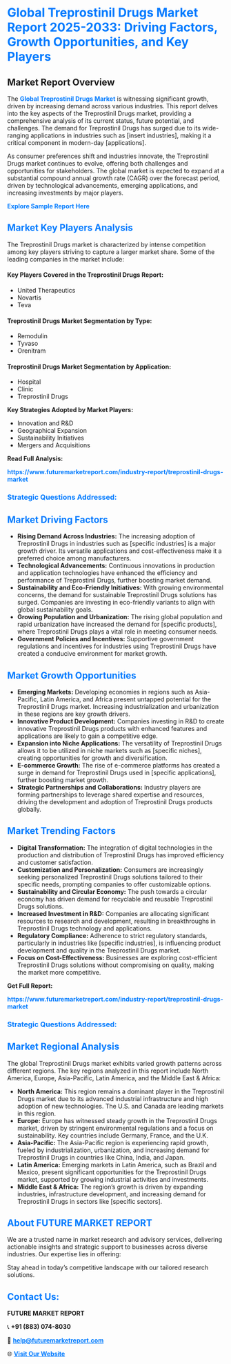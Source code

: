<h1 style="color: #007BFF;">Global Treprostinil Drugs Market Report 2025-2033: Driving Factors, Growth Opportunities, and Key Players</h1>

<section id="overview">
<h2>Market Report Overview</h2>
<p>The <a href="https://www.futuremarketreport.com/industry-report/treprostinil-drugs-market" style="color: #007BFF; text-decoration: none;"><strong>Global Treprostinil Drugs Market</strong></a> is witnessing significant growth, driven by increasing demand across various industries. This report delves into the key aspects of the Treprostinil Drugs market, providing a comprehensive analysis of its current status, future potential, and challenges. The demand for Treprostinil Drugs has surged due to its wide-ranging applications in industries such as [insert industries], making it a critical component in modern-day [applications].</p>
<p>As consumer preferences shift and industries innovate, the Treprostinil Drugs market continues to evolve, offering both challenges and opportunities for stakeholders. The global market is expected to expand at a substantial compound annual growth rate (CAGR) over the forecast period, driven by technological advancements, emerging applications, and increasing investments by major players.</p>
</section>

<section id="overview">
<p><a href="https://www.futuremarketreport.com/request-sample/reportId=120654" style="color: #007BFF; text-decoration: none;"><strong>Explore Sample Report Here</strong></a></p>
</section>

<section id="key-players">
<h2 style="color: #007BFF;">Market Key Players Analysis</h2>
<p>The Treprostinil Drugs market is characterized by intense competition among key players striving to capture a larger market share. Some of the leading companies in the market include:</p>
<h4>Key Players Covered in the Treprostinil Drugs Report:</h4>
<ul><li>United Therapeutics</li><li>Novartis</li><li>Teva</li></ul>
<h4>Treprostinil Drugs Market Segmentation by Type:</h4>
<ul><li>Remodulin</li><li>Tyvaso</li><li>Orenitram</li></ul>

<h4>Treprostinil Drugs Market Segmentation by Application:</h4>
<ul><li>Hospital</li><li>Clinic</li><li>Treprostinil Drugs</li></ul>
<p><strong>Key Strategies Adopted by Market Players:</strong></p>
<ul>
<li>Innovation and R&D</li>
<li>Geographical Expansion</li>
<li>Sustainability Initiatives</li>
<li>Mergers and Acquisitions</li>
</ul>
</section>

<section>
<p><strong>Read Full Analysis: </strong></p><a href="https://www.futuremarketreport.com/industry-report/treprostinil-drugs-market" style="color: #007BFF; text-decoration: none;"><strong>https://www.futuremarketreport.com/industry-report/treprostinil-drugs-market</strong></a>
<h3 style="color: #007BFF;">Strategic Questions Addressed:</h3>
</section>

<section id="driving-factors">
<h2 style="color: #007BFF;">Market Driving Factors</h2>
<ul>
<li><strong>Rising Demand Across Industries:</strong> The increasing adoption of Treprostinil Drugs in industries such as [specific industries] is a major growth driver. Its versatile applications and cost-effectiveness make it a preferred choice among manufacturers.</li>
<li><strong>Technological Advancements:</strong> Continuous innovations in production and application technologies have enhanced the efficiency and performance of Treprostinil Drugs, further boosting market demand.</li>
<li><strong>Sustainability and Eco-Friendly Initiatives:</strong> With growing environmental concerns, the demand for sustainable Treprostinil Drugs solutions has surged. Companies are investing in eco-friendly variants to align with global sustainability goals.</li>
<li><strong>Growing Population and Urbanization:</strong> The rising global population and rapid urbanization have increased the demand for [specific products], where Treprostinil Drugs plays a vital role in meeting consumer needs.</li>
<li><strong>Government Policies and Incentives:</strong> Supportive government regulations and incentives for industries using Treprostinil Drugs have created a conducive environment for market growth.</li>
</ul>
</section>

<section id="growth-opportunities">
<h2 style="color: #007BFF;">Market Growth Opportunities</h2>
<ul>
<li><strong>Emerging Markets:</strong> Developing economies in regions such as Asia-Pacific, Latin America, and Africa present untapped potential for the Treprostinil Drugs market. Increasing industrialization and urbanization in these regions are key growth drivers.</li>
<li><strong>Innovative Product Development:</strong> Companies investing in R&D to create innovative Treprostinil Drugs products with enhanced features and applications are likely to gain a competitive edge.</li>
<li><strong>Expansion into Niche Applications:</strong> The versatility of Treprostinil Drugs allows it to be utilized in niche markets such as [specific niches], creating opportunities for growth and diversification.</li>
<li><strong>E-commerce Growth:</strong> The rise of e-commerce platforms has created a surge in demand for Treprostinil Drugs used in [specific applications], further boosting market growth.</li>
<li><strong>Strategic Partnerships and Collaborations:</strong> Industry players are forming partnerships to leverage shared expertise and resources, driving the development and adoption of Treprostinil Drugs products globally.</li>
</ul>
</section>

<section id="trending-factors">
<h2 style="color: #007BFF;">Market Trending Factors</h2>
<ul>
<li><strong>Digital Transformation:</strong> The integration of digital technologies in the production and distribution of Treprostinil Drugs has improved efficiency and customer satisfaction.</li>
<li><strong>Customization and Personalization:</strong> Consumers are increasingly seeking personalized Treprostinil Drugs solutions tailored to their specific needs, prompting companies to offer customizable options.</li>
<li><strong>Sustainability and Circular Economy:</strong> The push towards a circular economy has driven demand for recyclable and reusable Treprostinil Drugs solutions.</li>
<li><strong>Increased Investment in R&D:</strong> Companies are allocating significant resources to research and development, resulting in breakthroughs in Treprostinil Drugs technology and applications.</li>
<li><strong>Regulatory Compliance:</strong> Adherence to strict regulatory standards, particularly in industries like [specific industries], is influencing product development and quality in the Treprostinil Drugs market.</li>
<li><strong>Focus on Cost-Effectiveness:</strong> Businesses are exploring cost-efficient Treprostinil Drugs solutions without compromising on quality, making the market more competitive.</li>
</ul>
</section>

<section>
<p><strong>Get Full Report: </strong></p><a href="https://www.futuremarketreport.com/industry-report/treprostinil-drugs-market" style="color: #007BFF; text-decoration: none;"><strong>https://www.futuremarketreport.com/industry-report/treprostinil-drugs-market</strong></a>
<h3 style="color: #007BFF;">Strategic Questions Addressed:</h3>
</section>


<section id="regional-analysis">
<h2 style="color: #007BFF;">Market Regional Analysis</h2>
<p>The global Treprostinil Drugs market exhibits varied growth patterns across different regions. The key regions analyzed in this report include North America, Europe, Asia-Pacific, Latin America, and the Middle East & Africa:</p>
<ul>
<li><strong>North America:</strong> This region remains a dominant player in the Treprostinil Drugs market due to its advanced industrial infrastructure and high adoption of new technologies. The U.S. and Canada are leading markets in this region.</li>
<li><strong>Europe:</strong> Europe has witnessed steady growth in the Treprostinil Drugs market, driven by stringent environmental regulations and a focus on sustainability. Key countries include Germany, France, and the U.K.</li>
<li><strong>Asia-Pacific:</strong> The Asia-Pacific region is experiencing rapid growth, fueled by industrialization, urbanization, and increasing demand for Treprostinil Drugs in countries like China, India, and Japan.</li>
<li><strong>Latin America:</strong> Emerging markets in Latin America, such as Brazil and Mexico, present significant opportunities for the Treprostinil Drugs market, supported by growing industrial activities and investments.</li>
<li><strong>Middle East & Africa:</strong> The region’s growth is driven by expanding industries, infrastructure development, and increasing demand for Treprostinil Drugs in sectors like [specific sectors].</li>
</ul>
</section>

<footer>
<h2 style="color: #007BFF;">About FUTURE MARKET REPORT</h2>
<p>We are a trusted name in market research and advisory services, delivering actionable insights and strategic support to businesses across diverse industries. Our expertise lies in offering:</p>

<p>Stay ahead in today’s competitive landscape with our tailored research solutions.</p>

<h2 style="color: #007BFF;">Contact Us:</h2>
<p><strong>FUTURE MARKET REPORT</strong></p>
<p>📞 <strong>+91 (883) 074-8030</strong></p>
<p>📧 <strong><a href="mailto:help@futuremarketreport.com" style="color: #007BFF;">help@futuremarketreport.com</a></strong></p>
<p>🌐 <strong><a href="https://www.futuremarketreport.com/" style="color: #007BFF;">Visit Our Website</a></strong></p>
</footer>